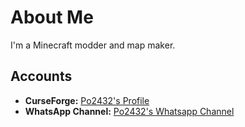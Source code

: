# About Me

I'm a Minecraft modder and map maker.

## Accounts
- **CurseForge:** [Po2432's Profile](https://www.curseforge.com/members/po2432/projects)
- **WhatsApp Channel:** [Po2432's Whatsapp Channel](https://whatsapp.com/channel/0029Vb8xyFi30LK)
